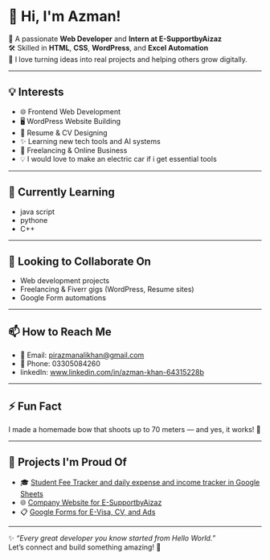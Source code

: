 # 👋 Hi, I'm Azman!

🎯 A passionate **Web Developer** and **Intern at E-SupportbyAizaz**  
🛠 Skilled in **HTML**, **CSS**, **WordPress**, and **Excel Automation**  
🚀 I love turning ideas into real projects and helping others grow digitally.

---

## 💡 Interests
- 🌐 Frontend Web Development
- 🖥️ WordPress Website Building
- 📄 Resume & CV Designing
- ✨ Learning new tech tools and AI systems
- 🎯 Freelancing & Online Business
- 💡 I would love to make an electric car if i get essential tools
---

## 🌱 Currently Learning
- java script
- pythone
- C++

---

## 🤝 Looking to Collaborate On
- Web development projects
- Freelancing & Fiverr gigs (WordPress, Resume sites)
- Google Form automations

---

## 📫 How to Reach Me
- 📧 Email: pirazmanalikhan@gmail.com  
- 📱 Phone: 03305084260
- linkedIn: www.linkedin.com/in/azman-khan-64315228b


---  

## ⚡ Fun Fact
I made a homemade bow that shoots up to 70 meters — and yes, it works! 🏹

---

## 📁 Projects I'm Proud Of
- 🎓 [Student Fee Tracker and daily expense and income tracker in Google Sheets](https://docs.google.com/spreadsheets/d/1-ExN1NtBopbMuhgAS_ixpnB7C8SAKcm9oMeJC63LUW8/edit?usp=sharing)
- 🌐 [Company Website for E-SupportbyAizaz](#)
- 📋 [Google Forms for E-Visa, CV, and Ads](https://forms.gle/QcJwWUsw8twsBdJc8)

---

✨ _“Every great developer you know started from Hello World.”_  
Let’s connect and build something amazing! 🚀
